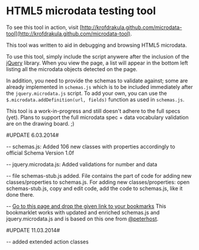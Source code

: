 # HTML5 microdata testing tool #

To see this tool in action, visit [http://krofdrakula.github.com/microdata-tool](http://krofdrakula.github.com/microdata-tool).

This tool was written to aid in debugging and browsing HTML5 microdata.

To use this tool, simply include the script anywere after the inclusion
of the [jQuery](http://jquery.com) library. When you view the page, a list
will appear in the bottom left listing all the microdata objects detected
on the page.

In addition, you need to provide the schemas to validate against; some are already
implemented in `schemas.js` which is to be included immediately after the
`jquery.microdata.js` script. To add your own, you can use the
`$.microdata.addDefinition(url, fields)` function as used in `schemas.js`.

This tool is a work-in-progress and still doesn't adhere to the full specs (yet).
Plans to support the full microdata spec + data vocabulary validation are on
the drawing board. ;)

#UPDATE 6.03.2014#

-- schemas.js:  Added 106 new classes with properties accordingly to official Schema Version 1.0f

-- jquery.microdata.js:  Added validations for number and data

-- file schemas-stub.js added. File contains the part of code for adding new classes/properties to schemas.js.
For adding new classes/properties: open schemas-stub.js, copy and edit code, add the code to schemas.js, like it done there.

-- [Go to this page and drop the given link to your bookmarks](http://jsfiddle.net/chilly_bang/mf3xt/embedded/result/) This bookmarklet works with updated and enriched schemas.js and jquery.microdata.js and is based on this one from [@peterhost](https://gist.github.com/1397528). 

#UPDATE 11.03.2014#

-- added extended action classes
